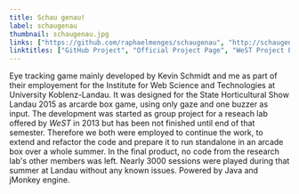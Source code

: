 ```yaml
---
title: Schau genau!
label: schaugenau
thumbnail: schaugenau.jpg
links: ["https://github.com/raphaelmenges/schaugenau", "http://schaugenau.west.uni-koblenz.de/", "http://west.uni-koblenz.de/en/research/projects/schau-genau"]
linktitles: ["GitHub Project", "Official Project Page", "WeST Project Page"]
---
```

Eye tracking game mainly developed by Kevin Schmidt and me as part of their employement for the Institute for Web Science and Technologies at University Koblenz-Landau. It was designed for the State Horticultural Show Landau 2015 as arcarde box game, using only gaze and one buzzer as input. The development was started as group project for a reseach lab offered by *WeST* in 2013 but has been not finished until end of that semester. Therefore we both were employed to continue the work, to extend and refactor the code and prepare it to run standalone in an arcade box over a whole summer. In the final product, no code from the research lab's other members was left. Nearly 3000 sessions were played during that summer at Landau without any known issues. Powered by Java and jMonkey engine.


